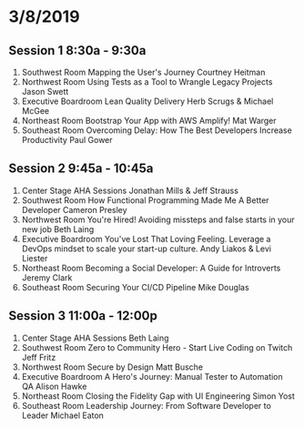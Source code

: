 # 3/8/2019



## Session 1 8:30a - 9:30a

1. Southwest Room Mapping the User's Journey Courtney Heitman
2. Northwest Room Using Tests as a Tool to Wrangle Legacy Projects Jason Swett
3. Executive Boardroom Lean Quality Delivery Herb Scrugs & Michael McGee 
4. Northeast Room Bootstrap Your App with AWS Amplify!  Mat Warger
5. Southeast Room Overcoming Delay: How The Best Developers Increase Productivity Paul Gower


## Session 2 9:45a - 10:45a

1. Center Stage AHA Sessions Jonathan Mills & Jeff Strauss
1. Southwest Room How Functional Programming Made Me A Better Developer Cameron Presley
2. Northwest Room You're Hired! Avoiding missteps and false starts in your new job Beth Laing
3. Executive Boardroom You've Lost That Loving Feeling. Leverage a DevOps mindset to scale your start-up culture.  Andy Liakos & Levi Liester
4. Northeast Room Becoming a Social Developer: A Guide for Introverts Jeremy Clark
5. Southeast Room Securing Your CI/CD Pipeline Mike Douglas


## Session 3 11:00a - 12:00p

1. Center Stage AHA Sessions Beth Laing
1. Southwest Room Zero to Community Hero - Start Live Coding on Twitch Jeff Fritz
2. Northwest Room Secure by Design Matt Busche
3. Executive Boardroom A Hero's Journey: Manual Tester to Automation QA Alison Hawke
4. Northeast Room Closing the Fidelity Gap with UI Engineering Simon Yost
5. Southeast Room Leadership Journey: From Software Developer to Leader Michael Eaton

